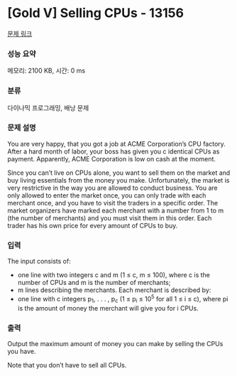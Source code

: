 # [Gold V] Selling CPUs - 13156 

[문제 링크](https://www.acmicpc.net/problem/13156) 

### 성능 요약

메모리: 2100 KB, 시간: 0 ms

### 분류

다이나믹 프로그래밍, 배낭 문제

### 문제 설명

<p>You are very happy, that you got a job at ACME Corporation’s CPU factory. After a hard month of labor, your boss has given you c identical CPUs as payment. Apparently, ACME Corporation is low on cash at the moment.</p>

<p>Since you can’t live on CPUs alone, you want to sell them on the market and buy living essentials from the money you make. Unfortunately, the market is very restrictive in the way you are allowed to conduct business. You are only allowed to enter the market once, you can only trade with each merchant once, and you have to visit the traders in a specific order. The market organizers have marked each merchant with a number from 1 to m (the number of merchants) and you must visit them in this order. Each trader has his own price for every amount of CPUs to buy.</p>

### 입력 

 <p>The input consists of:</p>

<ul>
	<li>one line with two integers c and m (1 ≤ c, m ≤ 100), where c is the number of CPUs and m is the number of merchants;</li>
	<li>m lines describing the merchants. Each merchant is described by:</li>
	<li>one line with c integers p<sub>1</sub>, . . . , p<sub>c</sub> (1 ≤ p<sub>i</sub> ≤ 10<sup>5</sup> for all 1 ≤ i ≤ c), where pi is the amount of money the merchant will give you for i CPUs.</li>
</ul>

### 출력 

 <p>Output the maximum amount of money you can make by selling the CPUs you have.</p>

<p>Note that you don’t have to sell all CPUs.</p>

